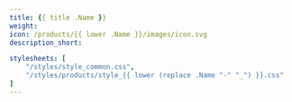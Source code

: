 ```yaml
---
title: {{ title .Name }}
weight:
icon: /products/{{ lower .Name }}/images/icon.svg
description_short:

stylesheets: [
    "/styles/style_common.css",
    "/styles/products/style_{{ lower (replace .Name "-" "_") }}.css"
]
---
```


